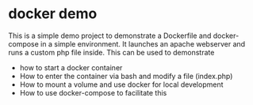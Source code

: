 # docker demo

This is a simple demo project to demonstrate a Dockerfile and docker-compose
in a simple environment. It launches an apache webserver and runs a custom php file inside. 
This can be used to demonstrate
- how to start a docker container
- How to enter the container via bash and modify a file (index.php)
- How to mount a volume and use docker for local development
- How to use docker-compose to facilitate this
